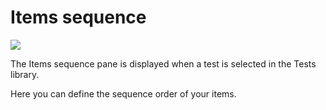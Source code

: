 Items sequence
==============

![](tests-itemssequence.png)

The Items sequence pane is displayed when a test is selected in the Tests library.

Here you can define the sequence order of your items.

